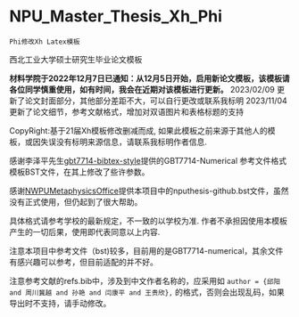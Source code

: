 # NPU_Master_Thesis_Xh_Phi
 `Phi修改Xh Latex模板`

西北工业大学硕士研究生毕业论文模板

**材料学院于2022年12月7日已通知：从12月5日开始，启用新论文模板，该模板请各位同学慎重使用，如有时间，我会在近期对该模板进行更新。**
2023/02/09 更新了论文封面部分，其他部分差距不大，可以自行更改或联系我标明
2023/11/04 更新了论文细节，参考文献格式，增加对双语图片和表格标题的支持


CopyRight:基于21届Xh模板修改删减而成, 如果此模板之前来源于其他人的模板，或因失误没有标明来源信息，请联系我标明作者信息.

感谢李泽平先生[gbt7714-bibtex-style](https://github.com/zepinglee/gbt7714-bibtex-style)提供的GBT7714-Numerical 参考文件格式模板BST文件，在其上修改了些许参数。

感谢[NWPUMetaphysicsOffice](https://github.com/NWPUMetaphysicsOffice/Yet-Another-LaTeX-Template-for-NPU-Thesis)提供本项目中的nputhesis-github.bst文件，虽然没有正式使用，但仍起到了很大帮助。

具体格式请参考学校的最新规定，不一致的以学校为准.
作者不承担因使用本模板产生的一切后果，使用即代表同意以上内容.

注意本项目中参考文件（bst)较多，目前用的是GBT7714-numerical，其余文件有感兴趣可以参考，但目前适配的并不好。

注意参考文献的refs.bib中，涉及到中文作者名称的，应采用如
`author = {邱阳 and 周川冀越 and 孙艳 and 闫康平 and 王贵欣},`
的格式，否则会出现乱码，如果导出时不支持，请手动修改。

